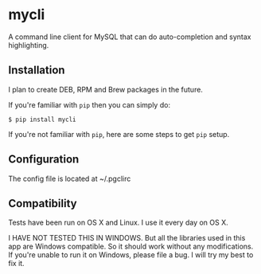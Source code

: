 # mycli
A command line client for MySQL that can do auto-completion and syntax highlighting.

## Installation

I plan to create DEB, RPM and Brew packages in the future.

If you're familiar with `pip` then you can simply do:

    $ pip install mycli

If you're not familiar with `pip`, here are some steps to get `pip` setup. 

## Configuration

The config file is located at ~/.pgclirc

## Compatibility

Tests have been run on OS X and Linux. I use it every day on OS X.

I HAVE NOT TESTED THIS IN WINDOWS. But all the libraries used in this app are Windows compatible. So it should work without any modifications. If you're unable to run it on Windows, please file a bug. I will try my best to fix it.


